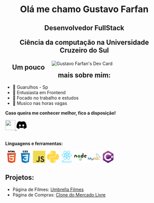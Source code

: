 <h1>
  <p align="center"> Olá me chamo Gustavo Farfan </p>
</h1>

<h2>
  <p align="center"> Desenvolvedor FullStack </p>
  <p align="center"> Ciência da computação na Universidade Cruzeiro do Sul </p>
</h2>

<a href="https://app.daily.dev/gsfarfan"><img align="right" src="https://api.daily.dev/devcards/v2/oLGAS8w1CHFqP5ugeHSgf.png?type=default&r=4nv" width="356" alt="Gustavo Farfan's Dev Card"/></a>

<h2 align="center">Um pouco mais sobre mim: </h2>
 
*    📍  Guarulhos - Sp 
*   🧠  Entusiasta em Frontend
*   🎯  Focado no trabalho e estudos
*   🎸  Musico nas horas vagas

**Caso queira me conhecer melhor, fico a disposição!**  
<div align="left"> 
  
<a href="https://www.linkedin.com/in/gustavofarfannn/" target="_blank" rel="noreferrer">
<img src="https://raw.githubusercontent.com/danielcranney/readme-generator/main/public/icons/socials/linkedin.svg" width="32" height="32" />
</a>

<a href="https://discordapp.com/users/734733946209828874" target="_blank" rel="noreferrer">
<img src="https://raw.githubusercontent.com/danielcranney/profileme-dev/3fc3595593bc992e6febba6580d6c9571f5e625f/public/icons/socials/discord-dark.svg" width="32" height="32" />
</a> 

  </div>
 <br>
 
**Linguagens e ferramentas:**  

<p align="left">
<img src="https://raw.githubusercontent.com/devicons/devicon/master/icons/html5/html5-original-wordmark.svg" alt="html5" width="40" height="40"/> 
<img src="https://raw.githubusercontent.com/devicons/devicon/master/icons/css3/css3-original-wordmark.svg" alt="css3" width="40" height="40"/> 
<img src="https://raw.githubusercontent.com/devicons/devicon/master/icons/javascript/javascript-original.svg" alt="javascript" width="40" height="40"/> 
<img src="https://raw.githubusercontent.com/devicons/devicon/master/icons/python/python-plain.svg" alt="Python" width="40" height="40" />
<img src="https://raw.githubusercontent.com/devicons/devicon/master/icons/react/react-original-wordmark.svg" alt="react" width="40" height="40"/> 
<img src="https://raw.githubusercontent.com/devicons/devicon/master/icons/nodejs/nodejs-original-wordmark.svg" alt="nodejs" width="40" height="40"/> 
<img src="https://raw.githubusercontent.com/devicons/devicon/master/icons/mysql/mysql-original-wordmark.svg" alt="mysql" width="40" height="40"/> 
<img src="https://github.com/devicons/devicon/blob/master/icons/csharp/csharp-original.svg" alt="Csharp" width="40" height="40" />
</p>

<p align="left">
  <h2>Projetos:</h2>
  <ul>
  <li>Página de Filmes: <a href="https://gsfarfan.github.io/">Umbrella Filmes</a></li>
    <li>Página de Compras: <a href="https://gsfarfan.github.io/Gsfarfan.github.io-mercado//">Clone do Mercado Livre</a></li>
  </ul>
</p>

